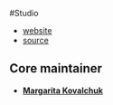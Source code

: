 #Studio
* [website](https://margaritakovalchuk.github.io/studio)
* [source](https://github.com/margaritakovalchuk/Test-task)

## Core maintainer

* [**Margarita Kovalchuk**](https://github.com/margaritakovalchuk)